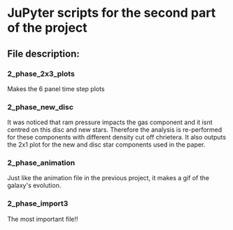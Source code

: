 # JuPyter scripts for the second part of the project

## File description:

### 2_phase_2x3_plots
Makes the 6 panel time step plots

### 2_phase_new_disc

It was noticed that ram pressure impacts the gas component and it isnt centred on this disc and new stars. Therefore the analysis is re-performed for these components with different density cut off chrietera. It also outputs the 2x1 plot for the new and disc star components used in the paper.


### 2_phase_animation
Just like the animation file in the previous project, it makes a gif of the galaxy's evolution. 

### 2_phase_import3
The most important file!!
